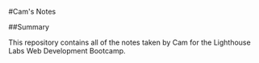 #Cam's Notes

##Summary

This repository contains all of the notes taken by Cam for the Lighthouse Labs Web Development Bootcamp.